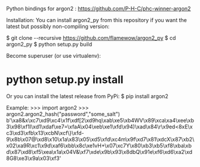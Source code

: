 Python bindings for argon2 : https://github.com/P-H-C/phc-winner-argon2

Installation:
You can install argon2_py from this repository if you want the latest but possibly non-compiling version:

$ git clone --recursive https://github.com/flamewow/argon2_py
$ cd argon2_py
$ python setup.py build

Become superuser (or use virtualenv):
# python setup.py install

Or you can install the latest release from PyPi:
$ pip install argon2

Example:
    >>> import argon2
    >>> argon2.argon2_hash("password","some_salt")
    b'\xa8&x\xc7\xd9\xc4\x1f\xdf[2\xd9hq\xab\xe5\xb4WV\x89\xca\xa4\xee\xb3\x98\xf1I\xd1\xdaf\xe7=\xfaA\x04\xeb\xe1\xfd\x94)\xad\x84\r\x9ed<8xE\xc3\xd3\xfb\x13\xcbN\xcf\\}\xfd-9\x8b\x07@\xd8\x10\x1a\x83\x05\xd5\xfd\xc4m\x9f\xd7\x81\xdcX\x87\xb2\x02\xa9R\xc1\x9d\xaf6\xbb\x8c\xe1vH+\x07\xc7Y\x80\xb3\xb5\xf8\xba\xbd\x87\xd8\xf5\xea\x1a\x04V&\xf7\xde\x9b\x93\x8dbQ\x91e\xf6\xd6\xa2\xd8G8\xe3\x9a\x03\xf3'

